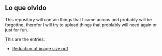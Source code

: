 ## Lo que olvido

This repository will contain things that I came acroos and probably will be forgottne, therefor I will try to upload things that problably will need again or just for fun. 

This are the entries:

* [Reduction of image size pdf](./html_notebooks/reduce_image.html)

